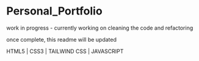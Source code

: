 # Personal_Portfolio

work in progress - currently working on cleaning the code and refactoring

once complete, this readme will be updated

HTML5 | CSS3 | TAILWIND CSS | JAVASCRIPT
